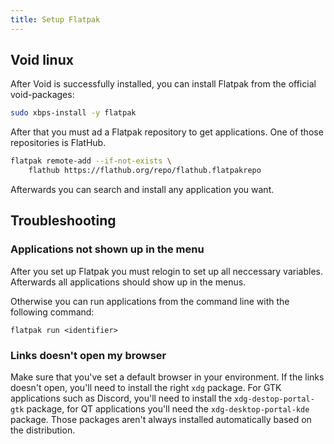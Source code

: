 ```yaml
---
title: Setup Flatpak
---
```


## Void linux

After Void is successfully installed, you can install Flatpak from the official
void-packages:
```sh
sudo xbps-install -y flatpak
```
After that you must ad a Flatpak repository to get applications. One of those
repositories is FlatHub.
```sh
flatpak remote-add --if-not-exists \
    flathub https://flathub.org/repo/flathub.flatpakrepo
```
Afterwards you can search and install any application you want.


## Troubleshooting

### Applications not shown up in the menu

After you set up Flatpak you must relogin to set up all neccessary variables.
Afterwards all applications should show up in the menus.

Otherwise you can run applications from the command line with the following
command:
```
flatpak run <identifier>
```


### Links doesn't open my browser 

Make sure that you've set a default browser in your environment.
If the links doesn't open, you'll need to install the right `xdg` package.
For GTK applications such as Discord, you'll need to install the
`xdg-destop-portal-gtk` package, for QT applications you'll need the
`xdg-desktop-portal-kde` package.
Those packages aren't always installed automatically based on the distribution.

